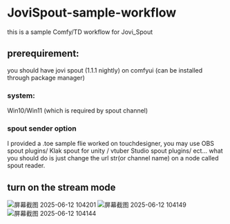 # JoviSpout-sample-workflow
this is a sample Comfy/TD workflow for Jovi_Spout

## prerequirement:
you should have jovi spout (1.1.1 nightly) on comfyui (can be installed through package manager)

### system:
Win10/Win11 (which is required by spout channel)

### spout sender option
I provided a .toe sample flie worked on touchdesigner, you may use OBS spout plugins/ Klak spout for unity / vtuber Studio spout plugins/ ect... what you should do is just change the url str(or channel name) on a node called spout reader.

## turn on the stream mode
![屏幕截图 2025-06-12 104201](https://github.com/user-attachments/assets/13f2a044-37d3-4619-b4c6-21440f1668ae)
![屏幕截图 2025-06-12 104149](https://github.com/user-attachments/assets/44db9c92-cf44-4676-9832-45ca66f25dfb)
![屏幕截图 2025-06-12 104144](https://github.com/user-attachments/assets/772db55e-414e-447b-ae58-96d69b748738)
